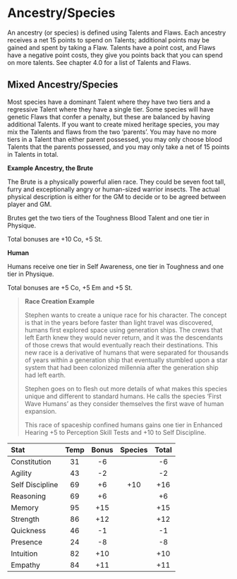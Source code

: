 # Ancestry/Species

An ancestry (or species) is defined using Talents and Flaws. 
Each ancestry receives a net 15 points to spend on Talents; 
additional points may be gained and spent by taking a Flaw. 
Talents have a point cost, and Flaws have a negative point costs, 
they give you points back that you can spend on more talents. 
See chapter 4.0 for a list of Talents and Flaws.

## Mixed Ancestry/Species

Most species have a dominant Talent where they have two tiers 
and a regressive Talent where they have a single tier. Some species 
will have genetic Flaws that confer a penalty, but these are balanced 
by having additional Talents. If you want to create mixed heritage 
species, you may mix the Talents and flaws from the two ‘parents’. 
You may have no more tiers in a Talent than either parent possessed, 
you may only choose blood Talents that the parents possessed, and you 
may only take a net of 15 points in Talents in total.

**Example Ancestry, the Brute**

The Brute is a physically powerful alien race. They could be seven foot tall, 
furry and exceptionally angry or human-sized warrior insects. The actual 
physical description is either for the GM to decide or to be agreed between 
player and GM.

Brutes get the two tiers of the Toughness Blood Talent and one tier in Physique. 

Total bonuses are +10 Co, +5 St.

**Human**

Humans receive one tier in Self Awareness, one tier in Toughness and 
one tier in Physique. 

Total bonuses are +5 Co, +5 Em and +5 St.

> **Race Creation Example**
>
> Stephen wants to create a unique race for his character. 
> The concept is that in the years before faster than light 
> travel was discovered, humans first explored space using 
> generation ships. The crews that left Earth knew they would 
> never return, and it was the descendants of those crews that 
> would eventually reach their destinations. This new race is 
> a derivative of humans that were separated for thousands of 
> years within a generation ship that eventually stumbled upon 
> a star system that had been colonized millennia after the 
> generation ship had left earth.
>
> Stephen goes on to flesh out more details of what makes this
> species unique and different to standard humans. He calls the
> species ‘First Wave Humans’ as they consider themselves the
> first wave of human expansion.
>
> This race of spaceship confined humans gains one tier in
> Enhanced Hearing +5 to Perception Skill Tests and +10 to Self Discipline.

| Stat | Temp | Bonus | Species | Total
|:----------------|:------:|:------:|:------:|:------:|
| Constitution      | 31   | -6   |      |  -6  |
| Agility           | 43   | -2   |      |  -2  |
| Self Discipline   | 69   | +6   | +10  | +16  |
| Reasoning         | 69   | +6   |      |  +6  |
| Memory            | 95   | +15  |      | +15  |
| Strength          | 86   | +12  |      | +12  |
| Quickness         | 46   | -1   |      |  -1  |
| Presence          | 24   | -8   |      |  -8  |
| Intuition         | 82   | +10  |      | +10  |
| Empathy           | 84   | +11  |      | +11  |
